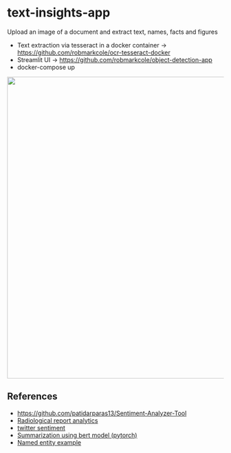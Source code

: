 # text-insights-app
Upload an image of a document and extract text, names, facts and figures
* Text extraction via tesseract in a docker container -> https://github.com/robmarkcole/ocr-tesseract-docker
* Streamlit UI -> https://github.com/robmarkcole/object-detection-app
* docker-compose up

<p align="center">
<img src="https://github.com/robmarkcole/text-insights-app/blob/master/assets/usage.jpg" width="700">
</p>

## References
* https://github.com/patidarparas13/Sentiment-Analyzer-Tool
* [Radiological report analytics](https://twitter.com/beringresearch/status/1257623872465240064)
* [twitter sentiment](https://twitter.com/zachrenwick/status/1258664133764890624)
* [Summarization using bert model (pytorch)](https://github.com/holladileep/TextSummarizationPipeline-AWS)
* [Named entity example](https://maelfabien.github.io/project/Streamlit/#dockerfile)

